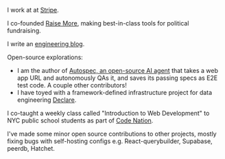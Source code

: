 I work at at [Stripe](https://stripe.com/).

I co-founded [Raise More](https://join.raisemore.app/), making best-in-class tools for political fundraising.

I write an [engineering blog](https://www.zachblume.com/).

Open-source explorations:
 - I am the author of [Autospec, an open-source AI agent](https://github.com/zachblume/autospec) that takes a web app URL and autonomously QAs it, and saves its passing specs as E2E test code. A couple other contributors!
 - I have toyed with a framework-defined infrastructure project for data engineering [Declare](https://github.com/zachblume/declare).

I co-taught a weekly class called "Introduction to Web Development" to NYC public school students as part of [Code Nation](https://codenation.org/).

I've made some minor open source contributions to other projects, mostly fixing bugs with self-hosting configs e.g. React-querybuilder, Supabase, peerdb, Hatchet.
